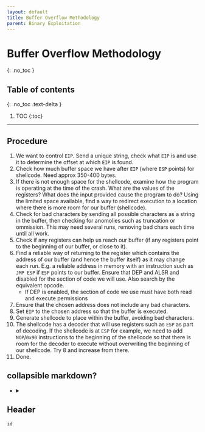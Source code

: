 ```yaml
---
layout: default
title: Buffer Overflow Methodology
parent: Binary Exploitation
---
```


# Buffer Overflow Methodology
{: .no_toc }

## Table of contents
{: .no_toc .text-delta }

1. TOC
{:toc}

---

## Procedure
1. We want to control `EIP`. Send a unique string, check what `EIP` is and use it to determine the offset at which `EIP` is found.
2. Check how much buffer space we have after `EIP` (where `ESP` points) for shellcode. Need approx 350-400 bytes.
3. If there is not enough space for the shellcode, examine how the program is operating at the time of the crash. What are the values of the registers? What does the input provided cause the program to do? Using the limited space available, find a way to redirect execution to a location where there is more room for our buffer (shellcode).
4. Check for bad characters by sending all possible characters as a string in the buffer, then checking for anomolies such as truncation or ommission. This may need several runs, removing bad chars each time until all work.
5. Check if any registers can help us reach our buffer (if any registers point to the beginning of our buffer, or close to it).
6. Find a reliable way of returning to the register which contains the address of our buffer (and hence the buffer itself) as it may change each run. E.g. a reliable address in memory with an instruction such as `JMP ESP` if `ESP` points to our buffer. Ensure that DEP and ALSR and disabled for the section of code we will use. Also search by the equivalent opcode.
    - If DEP is enabled, the section of code we use must have both read and execute permissions
7. Ensure that the chosen address does not include any bad characters.
8. Set `EIP` to the chosen address so that the buffer is executed.
9. Generate shellcode to place within the buffer, avoiding bad characters.
10. The shellcode has a decoder that will use registers such as `ESP` as part of decoding. If the shellcode is at `ESP` for example, we need to add `NOP`/`0x90` instructions to the beginning of the shellcode so that there is room for the decoder to execute without overwriting the beginning of our shellcode. Try 8 and increase from there.
11. Done.

## collapsible markdown?

- <details><summary/>
## Header
```shell
id
```
</details>
